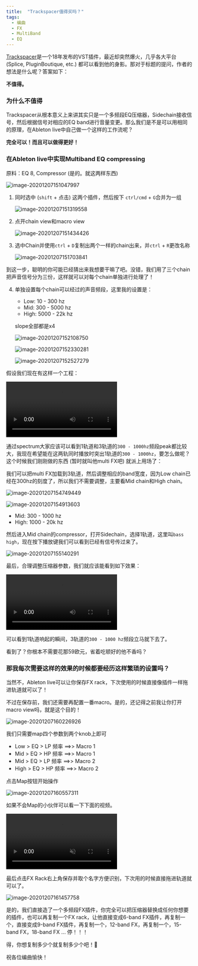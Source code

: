```yaml
---
title:  "Trackspacer值得买吗？"
tags: 
  - 编曲
  - FX
  - MultiBand
  - EQ
---
```


[Trackspacer](https://www.wavesfactory.com/audio-plugins/trackspacer/)是一个18年发布的VST插件，最近却突然爆火，几乎各大平台 (Splice, PluginBoutique, etc.) 都可以看到他的身影。那对于标题的提问，作者的想法是什么呢？答案如下：

**不值得。**

### 为什么不值得

Trackspacer从根本意义上来讲其实只是一个多频段EQ压缩器，Sidechain接收信号，然后根据信号对相应的EQ band进行音量变更。那么我们是不是可以用相同的原理，在Ableton live中自己做一个这样的工作流呢？

**完全可以！而且可以做得更好！**

### 在Ableton live中实现Multiband EQ compressing

原料：EQ 8, Compressor (是的。就这两样东西)

![image-20201207151047997](/p_assets/202012/image-20201207151047997.png)

1. 同时选中 (`shift` + 点击) 这两个插件，然后按下 `ctrl/cmd` + `G`合并为一组

   ![image-20201207151319558](/p_assets/202012/image-20201207151319558.png)

2. 点开chain view和macro view

   ![image-20201207151434426](/p_assets/202012/image-20201207151434426.png)

3. 选中Chain并使用`ctrl` + `D`复制出两个一样的chain出来，并`ctrl` + `R`更改名称

   ![image-20201207151703841](/p_assets/202012/image-20201207151703841.png)

到这一步，聪明的你可能已经猜出来我想要干嘛了吧。没错，我们用了三个chain把声音信号分为三份，这样就可以对每个chain单独进行处理了！

4. 单独设置每个chain可以经过的声音频段，这里我的设置是：

   - Low: 10 - 300 hz
   - Mid: 300 - 5000 hz
   - High: 5000 - 22k hz

   slope全部都是x4

   ![image-20201207152108750](/p_assets/202012/image-20201207152108750.png)

   ![image-20201207152330281](/p_assets/202012/image-20201207152330281.png)

   ![image-20201207152527279](/p_assets/202012/image-20201207152527279.png)

假设我们现在有这样一个工程：

<video src="/p_assets/202012/1.mp4" controls></video>

通过spectrum大家应该可以看到1轨道和3轨道的`300 - 1000hz`频段peak都比较大，我现在希望能在这两轨同时播放时突出1轨道的`300 - 1000hz`，要怎么做呢？这个时候我们刚刚做的东西 (暂时就叫他multi FX吧) 就派上用场了：

我们可以把multi FX加载到3轨道，然后调整相应的band宽度，因为Low chain已经在300hz的刻度了，所以我们不需要调整，主要看Mid chain和High chain。

![image-20201207154749449](/p_assets/202012/image-20201207154749449.png)

![image-20201207154913603](/p_assets/202012/image-20201207154913603.png)

- Mid: 300 - 1000 hz
- High: 1000 - 20k hz

然后进入Mid chain的compressor，打开Sidechain，选择1轨道，这里叫`bass high`，现在按下播放键我们可以看到已经有信号传过来了。

![image-20201207155140291](/p_assets/202012/image-20201207155140291.png)

最后，合理调整压缩器参数，我们就应该能看到如下效果：

<video src="/p_assets/202012/2.mp4" controls></video>

可以看到1轨道响起的瞬间，3轨道的`300 - 1000 hz`频段立马就下去了。

看到了？你根本不需要花那59欧元，省着吃顿好的他不香吗？



### 那我每次需要这样的效果的时候都要经历这样繁琐的设置吗？

当然不，Ableton live可以让你保存FX rack，下次使用的时候直接像插件一样拖进轨道就可以了！

不过在保存前，我们还需要再配置一番macro。是的，还记得之前我让你打开macro view吗，就是这个目的！

![image-20201207160226926](/p_assets/202012/image-20201207160226926.png)

我们只需要map四个参数到两个knob上即可

- Low > EQ > LP 频率 ==>> Macro 1
- Mid > EQ > HP 频率 ==>> Macro 1
- Mid > EQ > LP 频率 ==>> Macro 2
- High > EQ > HP 频率 ==>> Macro 2

点击Map按钮开始操作

![image-20201207160557311](/p_assets/202012/image-20201207160557311.png)

如果不会Map的小伙伴可以看一下下面的视频。

<video src="/p_assets/202012/3.mp4" controls muted></video>

最后点击FX Rack右上角保存并取个名字方便识别，下次用的时候直接拖进轨道就可以了。

![image-20201207161457758](/p_assets/202012/image-20201207161457758.png)

是的，我们直接造了一个多频段FX插件，你完全可以把压缩器替换成任何你想要的插件，也可以再复制一个FX rack，让他直接变成6-band FX插件，再复制一个，直接变成9-band FX插件，再复制一个，12-band FX，再复制一个，15-band FX，18-band FX ... 停！！！

得，你想复制多少个就复制多少个吧！🤣

祝各位编曲愉快！